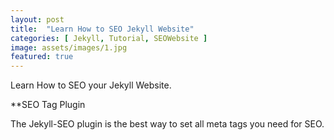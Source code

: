 ```yaml
---
layout: post
title:  "Learn How to SEO Jekyll Website"
categories: [ Jekyll, Tutorial, SEOWebsite ]
image: assets/images/1.jpg
featured: true
---
```

Learn How to SEO your Jekyll Website.

**SEO Tag Plugin

The Jekyll-SEO plugin is the best way to set all meta tags you need for SEO.
